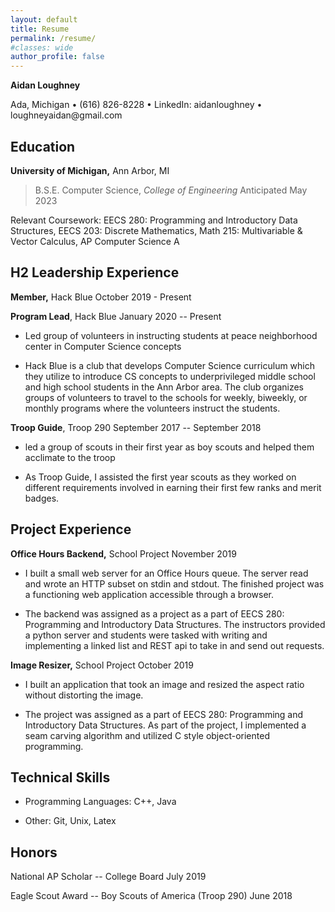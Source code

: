 ```yaml
---
layout: default
title: Resume
permalink: /resume/
#classes: wide
author_profile: false
---
```

**Aidan Loughney**

Ada, Michigan • (616) 826-8228 • LinkedIn: aidanloughney • loughneyaidan\@gmail.com

## Education

**University of Michigan,** Ann Arbor, MI

> B.S.E. Computer Science, *College of Engineering* Anticipated May 2023

Relevant Coursework: EECS 280: Programming and Introductory Data
Structures, EECS 203: Discrete Mathematics, Math 215: Multivariable &
Vector Calculus, AP Computer Science A

## H2 Leadership Experience

**Member,** Hack Blue October 2019 - Present

**Program Lead**, Hack Blue January 2020 -- Present

-   Led group of volunteers in instructing students at peace
    neighborhood center in Computer Science concepts

-   Hack Blue is a club that develops Computer Science curriculum which
    they utilize to introduce CS concepts to underprivileged middle
    school and high school students in the Ann Arbor area. The club
    organizes groups of volunteers to travel to the schools for weekly,
    biweekly, or monthly programs where the volunteers instruct the
    students.

**Troop Guide**, Troop 290 September 2017 -- September 2018

-   led a group of scouts in their first year as boy scouts and helped
    them acclimate to the troop

-   As Troop Guide, I assisted the first year scouts as they worked on
    different requirements involved in earning their first few ranks and
    merit badges.

## Project Experience

**Office Hours Backend,** School Project November 2019

-   I built a small web server for an Office Hours queue. The server
    read and wrote an HTTP subset on stdin and stdout. The finished
    project was a functioning web application accessible through a
    browser.

-   The backend was assigned as a project as a part of EECS 280:
    Programming and Introductory Data Structures. The instructors
    provided a python server and students were tasked with writing and
    implementing a linked list and REST api to take in and send out
    requests.

**Image Resizer,** School Project October 2019

-   I built an application that took an image and resized the aspect
    ratio without distorting the image.

-   The project was assigned as a part of EECS 280: Programming and
    Introductory Data Structures. As part of the project, I implemented
    a seam carving algorithm and utilized C style object-oriented
    programming.

## Technical Skills

-   Programming Languages: C++, Java

-   Other: Git, Unix, Latex

## Honors

National AP Scholar -- College Board July 2019

Eagle Scout Award -- Boy Scouts of America (Troop 290) June 2018
